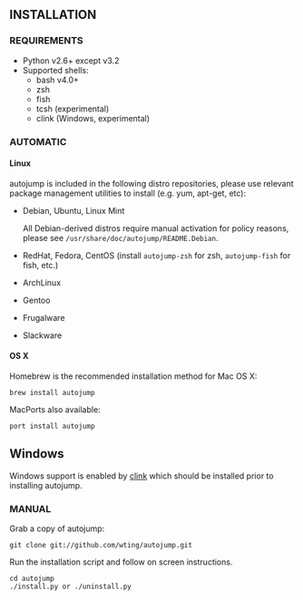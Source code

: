 ## INSTALLATION

### REQUIREMENTS

- Python v2.6+ except v3.2
- Supported shells:
    - bash v4.0+
    - zsh
    - fish
    - tcsh (experimental)
    - clink (Windows, experimental)

### AUTOMATIC

#### Linux

autojump is included in the following distro repositories, please use relevant
package management utilities to install (e.g. yum, apt-get, etc):

- Debian, Ubuntu, Linux Mint

    All Debian-derived distros require manual activation for policy reasons,
    please see `/usr/share/doc/autojump/README.Debian`.

- RedHat, Fedora, CentOS (install `autojump-zsh` for zsh, `autojump-fish` for
  fish, etc.)
- ArchLinux
- Gentoo
- Frugalware
- Slackware

#### OS X

Homebrew is the recommended installation method for Mac OS X:

    brew install autojump

MacPorts also available:

    port install autojump

## Windows

Windows support is enabled by [clink](https://mridgers.github.io/clink/) which
should be installed prior to installing autojump.

### MANUAL

Grab a copy of autojump:

    git clone git://github.com/wting/autojump.git

Run the installation script and follow on screen instructions.

    cd autojump
    ./install.py or ./uninstall.py
